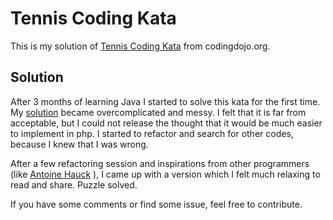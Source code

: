 Tennis Coding Kata
===================

This is my solution of [Tennis Coding Kata](http://www.codingdojo.org/cgi-bin/index.pl?KataTennis) from codingdojo.org. 

Solution
--------------

After 3 months of learning Java I started to solve this kata for the first time. My [solution](https://github.com/szigya/coding-dojo-tennis/tree/first_solution) became overcomplicated and messy. I felt that it is far from acceptable, but I could not release the thought that it would be much easier to implement in php. I started to refactor and search for other codes, because I knew that I was wrong.

After a few refactoring session and inspirations from other programmers (like [Antoine Hauck](http://blog.antoine.li/2013/03/10/tennis_tdd/) ), I came up with a version which I felt much relaxing to read and share. Puzzle solved.

If you have some comments or find some issue, feel free to contribute.
